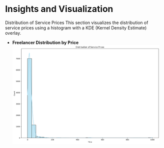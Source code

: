 # Insights and Visualization
Distribution of Service Prices
This section visualizes the distribution of service prices using a histogram with a KDE (Kernel Density Estimate) overlay.
- **Freelancer Distribution by Price**  
![image alt](https://raw.githubusercontent.com/youssefhusain/project-Data-Exploration/main/code%20Scrapping/img/Distribution%20of%20Service%20Prices.png)
